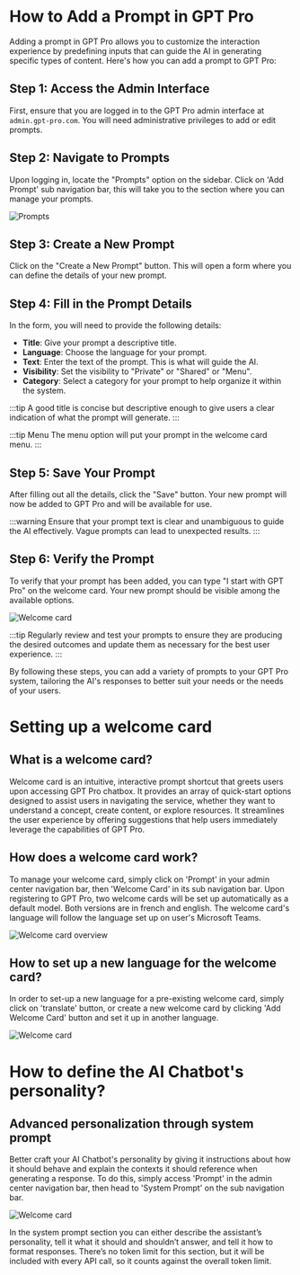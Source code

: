 # How to Add a Prompt in GPT Pro

Adding a prompt in GPT Pro allows you to customize the interaction experience by predefining inputs that can guide the AI in generating specific types of content. Here's how you can add a prompt to GPT Pro:

## Step 1: Access the Admin Interface
First, ensure that you are logged in to the GPT Pro admin interface at `admin.gpt-pro.com`. You will need administrative privileges to add or edit prompts.

## Step 2: Navigate to Prompts
Upon logging in, locate the "Prompts" option on the sidebar. Click on 'Add Prompt' sub navigation bar, this will take you to the section where you can manage your prompts.

![Prompts](/assets/img/gpt/prompts.png)

## Step 3: Create a New Prompt
Click on the "Create a New Prompt" button. This will open a form where you can define the details of your new prompt.

## Step 4: Fill in the Prompt Details
In the form, you will need to provide the following details:

- **Title**: Give your prompt a descriptive title.
- **Language**: Choose the language for your prompt.
- **Text**: Enter the text of the prompt. This is what will guide the AI.
- **Visibility**: Set the visibility to "Private" or "Shared" or "Menu".
- **Category**: Select a category for your prompt to help organize it within the system.

:::tip
A good title is concise but descriptive enough to give users a clear indication of what the prompt will generate.
:::

:::tip Menu
The menu option will put your prompt in the welcome card menu.
:::

## Step 5: Save Your Prompt
After filling out all the details, click the "Save" button. Your new prompt will now be added to GPT Pro and will be available for use.

:::warning
Ensure that your prompt text is clear and unambiguous to guide the AI effectively. Vague prompts can lead to unexpected results.
:::

## Step 6: Verify the Prompt
To verify that your prompt has been added, you can type "I start with GPT Pro" on the welcome card. Your new prompt should be visible among the available options.

![Welcome card](/assets/img/gpt/welcome.png)

:::tip
Regularly review and test your prompts to ensure they are producing the desired outcomes and update them as necessary for the best user experience.
:::

By following these steps, you can add a variety of prompts to your GPT Pro system, tailoring the AI's responses to better suit your needs or the needs of your users.

# Setting up a welcome card

## What is a welcome card?
Welcome card is an intuitive, interactive prompt shortcut that greets users upon accessing GPT Pro chatbox. It provides an array of quick-start options designed to assist users in navigating the service, whether they want to understand a concept, create content, or explore resources. It streamlines the user experience by offering suggestions that help users immediately leverage the capabilities of GPT Pro.

## How does a welcome card work?
To manage your welcome card, simply click on 'Prompt' in your admin center navigation bar, then 'Welcome Card' in its sub navigation bar. Upon registering to GPT Pro, two welcome cards will be set up automatically as a default model. Both versions are in french and english. The welcome card's language will follow the language set up on user's Microsoft Teams.

![Welcome card overview](/assets/img/gpt/welcome-card-1.png)

## How to set up a new language for the welcome card?
In order to set-up a new language for a pre-existing welcome card, simply click on 'translate' button, or create a new welcome card by clicking 'Add Welcome Card' button and set it up in another language.

![Welcome card](/assets/img/gpt/welcome-card-2.png)

# How to define the AI Chatbot's personality?

## Advanced personalization through system prompt
Better craft your AI Chatbot's personality by giving it instructions about how it should behave and explain the contexts it should reference when generating a response. To do this, simply access 'Prompt' in the admin center navigation bar, then head to 'System Prompt' on the sub navigation bar.

![Welcome card](/assets/img/gpt/system-prompt.png)

In the system prompt section you can either describe the assistant’s personality, tell it what it should and shouldn’t answer, and tell it how to format responses. There’s no token limit for this section, but it will be included with every API call, so it counts against the overall token limit.

<Hubspot />